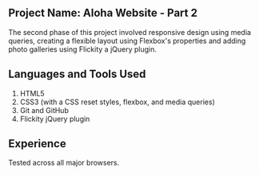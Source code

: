 
## Project Name: Aloha Website - Part 2

The second phase of this project involved responsive design using media queries, creating a flexible layout using Flexbox's properties and adding photo galleries using Flickity a jQuery plugin.

## Languages and Tools Used
1. HTML5
2. CSS3 (with a CSS reset styles, flexbox, and media queries)
3. Git and GitHub
4. Flickity jQuery plugin

## Experience
Tested across all major browsers.

